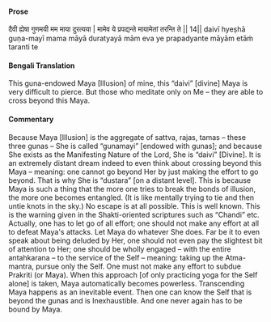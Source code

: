 #### Prose 

दैवी ह्येषा गुणमयी मम माया दुरत्यया |
मामेव ये प्रपद्यन्ते मायामेतां तरन्ति ते || 14||
daivī hyeṣhā guṇa-mayī mama māyā duratyayā
mām eva ye prapadyante māyām etāṁ taranti te

 #### Bengali Translation 

This guna-endowed Maya [Illusion] of mine, this “daivi” [divine] Maya is very difficult to pierce. But those who meditate only on Me – they are able to cross beyond this Maya.

 #### Commentary 

Because Maya [Illusion] is the aggregate of sattva, rajas, tamas – these three gunas – She is called “gunamayi” [endowed with gunas]; and because She exists as the Manifesting Nature of the Lord, She is “daivi” [Divine]. It is an extremely distant dream indeed to even think about crossing beyond this Maya – meaning: one cannot go beyond Her by just making the effort to go beyond. That is why She is “dustara” [on a distant level]. This is because Maya is such a thing that the more one tries to break the bonds of illusion, the more one becomes entangled. (It is like mentally trying to tie and then untie knots in the sky.) No escape is at all possible. This is well known. This is the warning given in the Shakti-oriented scriptures such as “Chandi” etc. Actually, one has to let go of all effort; one should not make any effort at all to defeat Maya's attacks. Let Maya do whatever She does. Far be it to even speak about being deluded by Her, one should not even pay the slightest bit of attention to Her; one should be wholly engaged – with the entire antahkarana – to the service of the Self – meaning: taking up the Atma-mantra, pursue only the Self. One must not make any effort to subdue Prakriti (or Maya). When this approach [of only practicing yoga for the Self alone] is taken, Maya automatically becomes powerless. Transcending Maya happens as an inevitable event. Then one can know the Self that is beyond the gunas and is Inexhaustible. And one never again has to be bound by Maya.